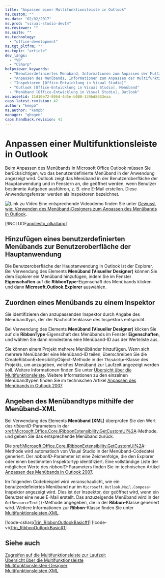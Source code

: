 ```yaml
---
title: "Anpassen einer Multifunktionsleiste in Outlook"
ms.custom: ""
ms.date: "02/02/2017"
ms.prod: "visual-studio-dev14"
ms.reviewer: ""
ms.suite: ""
ms.technology: 
  - "office-development"
ms.tgt_pltfrm: ""
ms.topic: "article"
dev_langs: 
  - "VB"
  - "CSharp"
helpviewer_keywords: 
  - "Benutzerdefiniertes Menüband, Informationen zum Anpassen der Multifunktionsleiste"
  - "Anpassen des Menübands, Informationen zum Anpassen der Multifunktionsleiste"
  - "Inspektoren [Office-Entwicklung in Visual Studio]"
  - "Outlook [Office-Entwicklung in Visual Studio], Menüband"
  - "Menüband [Office-Entwicklung in Visual Studio], Outlook"
ms.assetid: 11d10e72-806d-4d5e-b080-139bd8633eaa
caps.latest.revision: 42
author: "kempb"
ms.author: "kempb"
manager: "ghogen"
caps.handback.revision: 41
---
```

# Anpassen einer Multifunktionsleiste in Outlook
  Beim Anpassen des Menübands in Microsoft Office Outlook müssen Sie berücksichtigen, wo das benutzerdefinierte Menüband in der Anwendung angezeigt wird.  Outlook zeigt das Menüband in der Benutzeroberfläche der Hauptanwendung und in Fenstern an, die geöffnet werden, wenn Benutzer bestimmte Aufgaben ausführen, z. B. eine E\-Mail erstellen.  Diese Anwendungsfenster werden als Inspektoren bezeichnet.  
  
 ![Link zu Video](~/docs/data-tools/media/playvideo.gif "Link zu Video") Eine entsprechende Videodemo finden Sie unter [Gewusst wie: Verwenden des Menüband\-Designers zum Anpassen des Menübands in Outlook](http://go.microsoft.com/fwlink/?LinkID=130312).  
  
 [!INCLUDE[appliesto_olkallapp](../vsto/includes/appliesto-olkallapp-md.md)]  
  
## Hinzufügen eines benutzerdefinierten Menübands zur Benutzeroberfläche der Hauptanwendung  
 Die Benutzeroberfläche der Hauptanwendung in Outlook ist der Explorer.  Bei Verwendung des Elements **Menüband \(Visueller Designer\)** können Sie dem Explorer ein Menüband hinzufügen, indem Sie im Fenster **Eigenschaften** auf die **RibbonType**\-Eigenschaft des Menübands klicken und dann **Microsoft.Outlook.Explorer** auswählen.  
  
## Zuordnen eines Menübands zu einem Inspektor  
 Sie identifizieren den anzupassenden Inspektor durch Angabe des Menübandtyps, der der Nachrichtenklasse des Inspektors entspricht.  
  
 Bei Verwendung des Elements **Menüband \(Visueller Designer\)** klicken Sie auf die **RibbonType**\-Eigenschaft des Menübands im Fenster **Eigenschaften**, und wählen Sie dann mindestens eine Menüband\-ID aus der Werteliste aus.  
  
 Sie können einem Projekt mehrere Menübänder hinzufügen.  Wenn sich mehrere Menübänder eine Menüband\-ID teilen, überschreiben Sie die CreateRibbonExtensibilityObject\-Methode in der `ThisAddin`\-Klasse des Projekts, um anzugeben, welches Menüband zur Laufzeit angezeigt werden soll.  Weitere Informationen finden Sie unter [Übersicht über die Multifunktionsleiste](../vsto/ribbon-overview.md).  Weitere Informationen zu den einzelnen Menübandtypen finden Sie im technischen Artikel [Anpassen des Menübands in Outlook 2007](http://msdn.microsoft.com/de-de/946e97ea-f556-4e84-8fac-01cd9214e170).  
  
## Angeben des Menübandtyps mithilfe der Menüband\-XML  
 Bei Verwendung des Elements **Menüband \(XML\)** überprüfen Sie den Wert des *ribbonID*\-Parameters in der <xref:Microsoft.Office.Core.IRibbonExtensibility.GetCustomUI%2A>\-Methode, und geben Sie das entsprechende Menüband zurück.  
  
 Die <xref:Microsoft.Office.Core.IRibbonExtensibility.GetCustomUI%2A>\-Methode wird automatisch von Visual Studio in der Menüband\-Codedatei generiert.  Der *ribbonID*\-Parameter ist eine Zeichenfolge, die den Explorer oder einen bestimmten Inspektortyp identifiziert.  Eine vollständige Liste der möglichen Werte des *ribbonID*\-Parameters finden Sie im technischen Artikel [Anpassen des Menübands in Outlook 2007](http://msdn.microsoft.com/de-de/946e97ea-f556-4e84-8fac-01cd9214e170).  
  
 Im folgenden Codebeispiel wird veranschaulicht, wie ein benutzerdefiniertes Menüband nur im `Microsoft.Outlook.Mail.Compose`\-Inspektor angezeigt wird.  Dies ist der Inspektor, der geöffnet wird, wenn ein Benutzer eine neue E\-Mail erstellt.  Das anzuzeigende Menüband wird in der `GetResourceText()`\-Methode angegeben, die in der **Ribbon**\-Klasse generiert wird.  Weitere Informationen zur **Ribbon**\-Klasse finden Sie unter [Multifunktionsleisten-XML](../vsto/ribbon-xml.md).  
  
 [!code-csharp[Trin_RibbonOutlookBasic#1](../snippets/csharp/VS_Snippets_OfficeSP/Trin_RibbonOutlookBasic/CS/Ribbon1.cs#1)]
 [!code-vb[Trin_RibbonOutlookBasic#1](../snippets/visualbasic/VS_Snippets_OfficeSP/Trin_RibbonOutlookBasic/VB/Ribbon1.vb#1)]  
  
## Siehe auch  
 [Zugreifen auf die Multifunktionsleiste zur Laufzeit](../vsto/accessing-the-ribbon-at-run-time.md)   
 [Übersicht über die Multifunktionsleiste](../vsto/ribbon-overview.md)   
 [Multifunktionsleisten-Designer](../vsto/ribbon-designer.md)   
 [Multifunktionsleisten-XML](../vsto/ribbon-xml.md)  
  
  